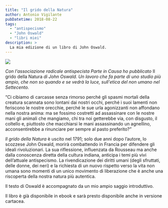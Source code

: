 ```yaml
---
title: "Il grido della Natura"
author: Antonio Vigilante
pubDatetime: 2018-08-22
tags: 
  - "antispecismo"
  - "John Oswald"
  - "libri miei"
description: >
  La mia edizione di un libro di John Oswald.
---
```


![](/images/cover.jpg)

_Con l'associazione radicale antispecista Parte in Causa ho pubblicato_ Il grido della Natura _di John Oswald. Un lavoro che fa parte di uno studio più ampio, che non so quando e se vedrà la luce, sull'etica del non umano nel Settecento._

“Ci cibiamo di carcasse senza rimorso perché gli spasmi mortali della creatura scannata sono lontani dai nostri occhi, perché i suoi lamenti non feriscono le nostre orecchie, perché le sue urla agonizzanti non affondano nella nostra anima: ma se fossimo costretti ad assassinare con le nostre mani gli animali che mangiamo, chi tra noi getterebbe via, con disgusto, il coltello e, piuttosto che macchiarsi le mani assassinando un agnellino, acconsentirebbe a rinunciare per sempre al pasto preferito?”

_Il grido della Natura_ è uscito nel 1791; solo due anni dopo l’autore, lo scozzese John Oswald, morirà combattendo in Francia per difendere gli ideali rivoluzionari. La sua riflessione, influenzata da Rousseau ma anche dalla conoscenza diretta della cultura indiana, anticipa i temi più vivi dell’attuale antispecismo. La rivendicazione dei diritti umani (degli sfruttati, delle donne, dei neri) e la richiesta di un nuovo rispetto verso la vita non umana sono momenti di un unico movimento di liberazione che è anche una riscoperta della nostra natura più autentica.

  
Il testo di Oswald è accompagnato da un mio ampio saggio introduttivo.  
  
Il libro è già disponibile in ebook e sarà presto disponibile anche in versione cartacea.
